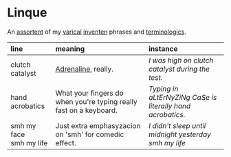 # Linque

An [assortent]() of my [varical]() [inventen]() phrases and [terminologics]().

| line | meaning | instance |
| :--- | :------ | :------- |
| clutch catalyst | [Adrenaline](https://wikipedia.org/wiki/Adrenaline), really. | *I was high on clutch catalyst during the test.* |
| hand acrobatics | What your fingers do when you're typing really fast on a keyboard. | *Typing in aLtErNyZiNg CaSe is literally hand acrobatics.* |
| smh my face <br> smh my life | Just extra emphasyzacion on 'smh' for comedic effect. | *I didn't sleep until midnight yesterday smh my life* |
